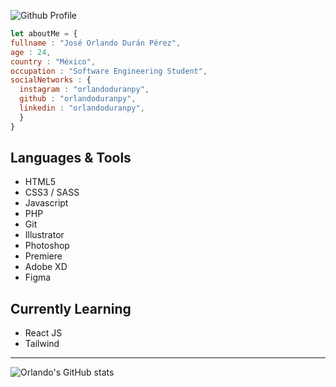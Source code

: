 ![Github Profile](https://user-images.githubusercontent.com/57104916/224362070-c42e8ea4-dab2-41b4-becb-5dac23fee386.png)


``` javascript
let aboutMe = {
fullname : "José Orlando Durán Pérez",
age : 24,
country : "México",
occupation : "Software Engineering Student",
socialNetworks : {
  instagram : "orlandoduranpy",
  github : "orlandoduranpy",
  linkedin : "orlandoduranpy",
  }
}

```

## Languages & Tools
* HTML5
* CSS3 / SASS
* Javascript
* PHP
* Git
* Illustrator
* Photoshop
* Premiere
* Adobe XD
* Figma

## Currently Learning
* React JS
* Tailwind

---

![Orlando's GitHub stats](https://github-readme-stats.vercel.app/api?username=orlandoduranpy&show_icons=true&theme=github_dark)


